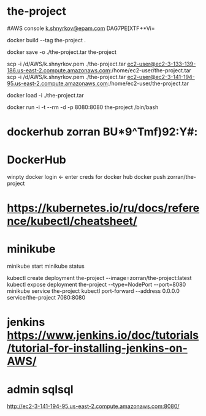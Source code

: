 # the-project

#AWS console
k.shnyrkov@epam.com DAG7PE[XTF+*Vi=

docker build --tag the-project .

docker save -o ./the-project.tar the-project

scp -i /d/AWS/k.shnyrkov.pem ./the-project.tar ec2-user@ec2-3-133-139-186.us-east-2.compute.amazonaws.com:/home/ec2-user/the-project.tar
scp -i /d/AWS/k.shnyrkov.pem ./the-project.tar ec2-user@ec2-3-141-194-95.us-east-2.compute.amazonaws.com:/home/ec2-user/the-project.tar


docker load -i ./the-project.tar

docker run -i -t --rm -d -p 8080:8080 the-project /bin/bash

# dockerhub zorran BU*9^Tmf)92:Y#:


# DockerHub
winpty docker login <- enter creds for docker hub
docker push zorran/the-project

# https://kubernetes.io/ru/docs/reference/kubectl/cheatsheet/
# minikube
minikube start
minikube status

kubectl create deployment the-project --image=zorran/the-project:latest
kubectl expose deployment the-project --type=NodePort --port=8080
minikube service the-project
kubectl port-forward --address 0.0.0.0 service/the-project 7080:8080

# jenkins https://www.jenkins.io/doc/tutorials/tutorial-for-installing-jenkins-on-AWS/
# admin sqlsql
http://ec2-3-141-194-95.us-east-2.compute.amazonaws.com:8080/